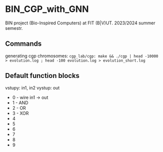 # BIN_CGP_with_GNN
BIN project (Bio-Inspired Computers) at FIT (B|V)UT. 2023/2024 summer semestr.

## Commands
generating cgp chromosomes: `cgp_lab/cgp: make && ./cgp | head -10000 > evolution.log ; head -100 evolution.log > evolution_short.log`

## Default function blocks
vstupy: in1, in2
vystup: out

- 0 - wire in1 -> out
- 1 - AND
- 2 - OR
- 3 - XOR
- 4
- 5
- 6
- 7
- 8
- 9
